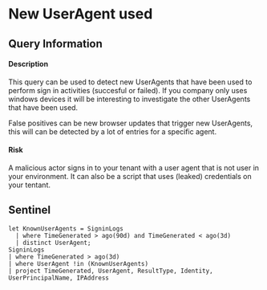 # New UserAgent used

## Query Information

#### Description
This query can be used to detect new UserAgents that have been used to perform sign in activities (succesful or failed). If you company only uses windows devices it will be interesting to investigate the other UserAgents that have been used. 

False positives can be new browser updates that trigger new UserAgents, this will can be detected by a lot of entries for a specific agent. 

#### Risk
A malicious actor signs in to your tenant with a user agent that is not user in your environment. It can also be a script that uses (leaked) credentials on your tentant.

## Sentinel
```
let KnownUserAgents = SigninLogs
  | where TimeGenerated > ago(90d) and TimeGenerated < ago(3d)
  | distinct UserAgent;
SigninLogs
| where TimeGenerated > ago(3d)
| where UserAgent !in (KnownUserAgents)
| project TimeGenerated, UserAgent, ResultType, Identity, UserPrincipalName, IPAddress
```
